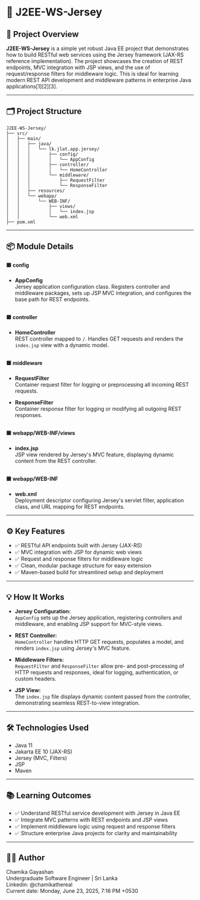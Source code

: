 # 🚀 J2EE-WS-Jersey

## 📝 Project Overview

**J2EE-WS-Jersey** is a simple yet robust Java EE project that demonstrates how to build RESTful web services using the Jersey framework (JAX-RS reference implementation). The project showcases the creation of REST endpoints, MVC integration with JSP views, and the use of request/response filters for middleware logic. This is ideal for learning modern REST API development and middleware patterns in enterprise Java applications[1][2][3].

---

## 🗂️ Project Structure

```
J2EE-WS-Jersey/
├── src/
│   ├── main/
│   │   ├── java/
│   │   │   └── lk.jlat.app.jersey/
│   │   │       ├── config/
│   │   │       │   └── AppConfig
│   │   │       ├── controller/
│   │   │       │   └── HomeController
│   │   │       └── middleware/
│   │   │           ├── RequestFilter
│   │   │           └── ResponseFilter
│   │   ├── resources/
│   │   └── webapp/
│   │       └── WEB-INF/
│   │           ├── views/
│   │           │   └── index.jsp
│   │           └── web.xml
├── pom.xml
```


---

## 📦 Module Details

#### 🟦 **config**
- **AppConfig**  
  Jersey application configuration class. Registers controller and middleware packages, sets up JSP MVC integration, and configures the base path for REST endpoints.

##

#### 🟦 **controller**
- **HomeController**  
  REST controller mapped to `/`. Handles GET requests and renders the `index.jsp` view with a dynamic model.

##

#### 🟦 **middleware**
- **RequestFilter**  
  Container request filter for logging or preprocessing all incoming REST requests.
  
- **ResponseFilter**  
  Container response filter for logging or modifying all outgoing REST responses.

##

#### 🟦 **webapp/WEB-INF/views**
- **index.jsp**  
  JSP view rendered by Jersey's MVC feature, displaying dynamic content from the REST controller.

##

#### 🟦 **webapp/WEB-INF**
- **web.xml**  
  Deployment descriptor configuring Jersey's servlet filter, application class, and URL mapping for REST endpoints.

---

## ⚙️ Key Features

- ✅ RESTful API endpoints built with Jersey (JAX-RS)
- ✅ MVC integration with JSP for dynamic web views
- ✅ Request and response filters for middleware logic
- ✅ Clean, modular package structure for easy extension
- ✅ Maven-based build for streamlined setup and deployment

---

## 💡 How It Works

- **Jersey Configuration:**  
  `AppConfig` sets up the Jersey application, registering controllers and middleware, and enabling JSP support for MVC-style views.
  
- **REST Controller:**  
  `HomeController` handles HTTP GET requests, populates a model, and renders `index.jsp` using Jersey's MVC feature.
  
- **Middleware Filters:**  
  `RequestFilter` and `ResponseFilter` allow pre- and post-processing of HTTP requests and responses, ideal for logging, authentication, or custom headers.
  
- **JSP View:**  
  The `index.jsp` file displays dynamic content passed from the controller, demonstrating seamless REST-to-view integration.

---

## 🛠️ Technologies Used

- Java 11
- Jakarta EE 10 (JAX-RS)
- Jersey (MVC, Filters)
- JSP
- Maven

---

## 📚 Learning Outcomes

- ✅ Understand RESTful service development with Jersey in Java EE
- ✅ Integrate MVC patterns with REST endpoints and JSP views
- ✅ Implement middleware logic using request and response filters
- ✅ Structure enterprise Java projects for clarity and maintainability

---

## 🧑‍💻 Author

Chamika Gayashan  
Undergraduate Software Engineer | Sri Lanka  
Linkedin: @chamikathereal  
Current date: Monday, June 23, 2025, 7:16 PM +0530

